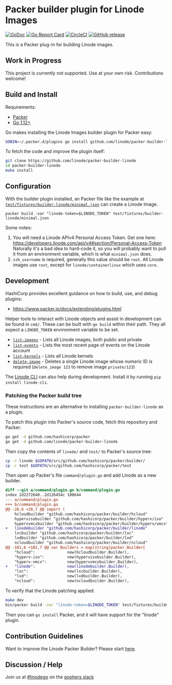 # Packer builder plugin for Linode Images

[![GoDoc](https://godoc.org/github.com/linode/packer-builder-linode?status.svg)](https://godoc.org/github.com/linode/packer-builder-linode)
[![Go Report Card](https://goreportcard.com/badge/github.com/linode/packer-builder-linode)](https://goreportcard.com/report/github.com/linode/packer-builder-linode)
[![CircleCI](https://circleci.com/gh/linode/packer-builder-linode.svg?style=svg)](https://circleci.com/gh/linode/packer-builder-linode)
[![GitHub release](https://img.shields.io/github/release/linode/packer-builder-linode.svg)](https://github.com/linode/packer-builder-linode/releases/)

This is a Packer plug-in for building Linode images.

## Work in Progress

This project is currently not supported. Use at your own risk. Contributions welcome!

## Build and Install

Requirements:

* [Packer](https://www.packer.io/intro/getting-started/install.html)
* [Go 1.12+](https://golang.org/doc/install)

Go makes installing the Linode Images builder plugin for Packer easy:

```sh
GOBIN=~/.packer.d/plugins go install github.com/linode/packer-builder-linode
```

To fetch the code and improve the plugin itself:

```sh
git clone https://github.com/linode/packer-builder-linode
cd packer-builder-linode
make install
```

## Configuration

With the builder plugin installed, an Packer file like the example at [`test/fixtures/builder-linode/minimal.json`](https://raw.githubusercontent.com/linode/packer-builder-linode/master/test/fixtures/builder-linode/minimal.json) can create a Linode Image.

```
packer build -var "linode-token=$LINODE_TOKEN" test/fixtures/builder-linode/minimal.json
```

Some notes:

1. You will need a Linode APIv4 Personal Access Token.
   Get one here: <https://developers.linode.com/api/v4#section/Personal-Access-Token>
   Naturally it's a bad idea to hard-code it, so you will probably want to pull it from an environment
   variable, which is what `minimal.json` does.
1. `ssh_username` is required, generally this value should be `root`.
   All Linode images use `root`, except for `linode/containerlinux` which
   uses `core`.

## Development

HashiCorp provides excellent guidance on how to build, use, and debug plugins:

* <https://www.packer.io/docs/extending/plugins.html>

Helper tools to interact with Linode objects and assist in development can be found in `cmd/`.
These can be built with `go build` within their path.  They all expect a `LINODE_TOKEN` environment variable to be set.

* [`list-images`](cmd/list-images/main.go) - Lists all Linode images, both public and private
* [`list-events`](cmd/list-events/main.go) - Lists the most recent page of events on the Linode account
* [`list-kernels`](cmd/list-kernels/main.go) - Lists all Linode kernels
* [`delete-image`](cmd/delete-image/main.go) - Deletes a single Linode image whose *numeric* ID is required (`delete_image 123` to remove image `private/123`)

The [Linode CLI](https://www.linode.com/docs/platform/api/using-the-linode-cli/) can also help during development.
Install it by running `pip install linode-cli`.

### Patching the Packer build tree

These instructions are an alternative to installing `packer-builder-linode` as a plugin.

To patch this plugin into Packer's source code, fetch this repository and Packer:

```sh
go get -d github.com/hashicorp/packer
go get -d github.com/linode/packer-builder-linode
```

Then copy the contents of `linode/` and `test/` to Packer's source tree:

```sh
cp -r linode $GOPATH/src/github.com/hashicorp/packer/builder/
cp -r test $GOPATH/src/github.com/hashicorp/packer/test
```

Then open up Packer's file `command/plugin.go` and add Linode as a new builder.

```patch
diff --git a/command/plugin.go b/command/plugin.go
index 2d2272640..2d126454c 100644
--- a/command/plugin.go
+++ b/command/plugin.go
@@ -28,6 +28,7 @@ import (
 	hcloudbuilder "github.com/hashicorp/packer/builder/hcloud"
 	hypervisobuilder "github.com/hashicorp/packer/builder/hyperv/iso"
 	hypervvmcxbuilder "github.com/hashicorp/packer/builder/hyperv/vmcx"
+	linodebuilder "github.com/hashicorp/packer/builder/linode"
 	lxcbuilder "github.com/hashicorp/packer/builder/lxc"
 	lxdbuilder "github.com/hashicorp/packer/builder/lxd"
 	ncloudbuilder "github.com/hashicorp/packer/builder/ncloud"
@@ -101,6 +102,7 @@ var Builders = map[string]packer.Builder{
 	"hcloud":              new(hcloudbuilder.Builder),
 	"hyperv-iso":          new(hypervisobuilder.Builder),
 	"hyperv-vmcx":         new(hypervvmcxbuilder.Builder),
+	"linode":              new(linodebuilder.Builder),
 	"lxc":                 new(lxcbuilder.Builder),
 	"lxd":                 new(lxdbuilder.Builder),
 	"ncloud":              new(ncloudbuilder.Builder),
```

To verify that the Linode patching applied:

```sh
make dev
bin/packer build -var "linode-token=$LINODE_TOKEN" test/fixtures/builder-linode/minimal.json
```

Then you can `go install` Packer, and it will have support for the "linode"
plugin.

## Contribution Guidelines

Want to improve the Linode Packer Builder? Please start [here](.github/CONTRIBUTING.md).

## Discussion / Help

Join us at [#linodego](https://gophers.slack.com/messages/CAG93EB2S) on the [gophers slack](https://gophers.slack.com)

